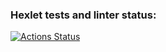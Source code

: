 ### Hexlet tests and linter status:
[![Actions Status](https://github.com/mgrshn/php-project-lvl2/workflows/hexlet-check/badge.svg)](https://github.com/mgrshn/php-project-lvl2/actions)